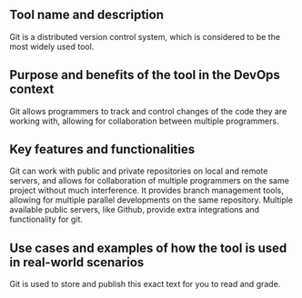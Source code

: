 ## Tool name and description
Git is a distributed version control system, which is considered to be the most widely used tool. 

## Purpose and benefits of the tool in the DevOps context
Git allows programmers to track and control changes of the code they are working with, allowing for collaboration between multiple programmers.

## Key features and functionalities
Git can work with public and private repositories on local and remote servers, and allows for collaboration of multiple programmers on the same project without much interference. It provides branch management tools, allowing for multiple parallel developments on the same repository. Multiple available public servers, like Github, provide extra integrations and functionality for git.

## Use cases and examples of how the tool is used in real-world scenarios
Git is used to store and publish this exact text for you to read and grade.